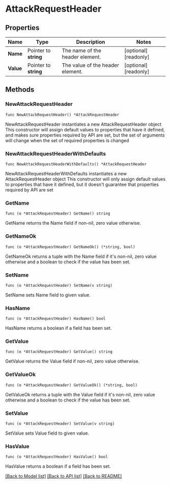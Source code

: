 # AttackRequestHeader

## Properties

Name | Type | Description | Notes
------------ | ------------- | ------------- | -------------
**Name** | Pointer to **string** | The name of the header element. | [optional] [readonly] 
**Value** | Pointer to **string** | The value of the header element. | [optional] [readonly] 

## Methods

### NewAttackRequestHeader

`func NewAttackRequestHeader() *AttackRequestHeader`

NewAttackRequestHeader instantiates a new AttackRequestHeader object
This constructor will assign default values to properties that have it defined,
and makes sure properties required by API are set, but the set of arguments
will change when the set of required properties is changed

### NewAttackRequestHeaderWithDefaults

`func NewAttackRequestHeaderWithDefaults() *AttackRequestHeader`

NewAttackRequestHeaderWithDefaults instantiates a new AttackRequestHeader object
This constructor will only assign default values to properties that have it defined,
but it doesn't guarantee that properties required by API are set

### GetName

`func (o *AttackRequestHeader) GetName() string`

GetName returns the Name field if non-nil, zero value otherwise.

### GetNameOk

`func (o *AttackRequestHeader) GetNameOk() (*string, bool)`

GetNameOk returns a tuple with the Name field if it's non-nil, zero value otherwise
and a boolean to check if the value has been set.

### SetName

`func (o *AttackRequestHeader) SetName(v string)`

SetName sets Name field to given value.

### HasName

`func (o *AttackRequestHeader) HasName() bool`

HasName returns a boolean if a field has been set.

### GetValue

`func (o *AttackRequestHeader) GetValue() string`

GetValue returns the Value field if non-nil, zero value otherwise.

### GetValueOk

`func (o *AttackRequestHeader) GetValueOk() (*string, bool)`

GetValueOk returns a tuple with the Value field if it's non-nil, zero value otherwise
and a boolean to check if the value has been set.

### SetValue

`func (o *AttackRequestHeader) SetValue(v string)`

SetValue sets Value field to given value.

### HasValue

`func (o *AttackRequestHeader) HasValue() bool`

HasValue returns a boolean if a field has been set.


[[Back to Model list]](../README.md#documentation-for-models) [[Back to API list]](../README.md#documentation-for-api-endpoints) [[Back to README]](../README.md)


